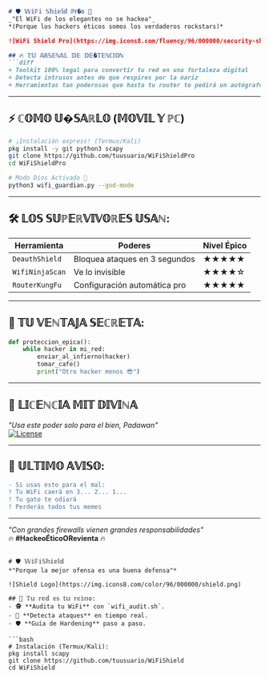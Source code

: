 ```markdown
# 🛡️ 𝕎𝕚𝔽𝕚 𝕊𝕙𝕚𝕖𝕝𝕕 ℙ𝕣�𝕠 🚀
_"El WiFi de los elegantes no se hackea"_  
*(Porque los hackers éticos somos los verdaderos rockstars)*

![WiFi Shield Pro](https://img.icons8.com/fluency/96/000000/security-shield-green.png)

## 🔥 𝕋𝕌 𝔸ℝ𝕊𝔼ℕ𝔸𝕃 𝔻𝔼 𝔻𝔼�𝕋𝔼ℕℂ𝕀𝕆ℕ
```diff
+ Toolkit 100% legal para convertir tu red en una fortaleza digital
+ Detecta intrusos antes de que respires por la nariz
+ Herramientas tan poderosas que hasta tu router te pedirá un autógrafo
```

---

## ⚡ ℂ𝕆𝕄𝕆 𝕌�𝕊𝔸ℝ𝕃𝕆 (𝕄𝕆𝕍𝕀𝕃 𝕐 ℙℂ)
```bash
# ¡Instalación express! (Termux/Kali)
pkg install -y git python3 scapy
git clone https://github.com/tuusuario/WiFiShieldPro
cd WiFiShieldPro

# Modo Dios Activado 🧙
python3 wifi_guardian.py --god-mode
```

---

## 🛠️ 𝕃𝕆𝕊 𝕊𝕌ℙ𝔼ℝ𝕍𝕀𝕍𝕆ℝ𝔼𝕊 𝕌𝕊𝔸ℕ:
| Herramienta       | Poderes                         | Nivel Épico |
|-------------------|---------------------------------|-------------|
| `DeauthShield`    | Bloquea ataques en 3 segundos   | ★★★★★       |
| `WifiNinjaScan`   | Ve lo invisible                 | ★★★★☆       |
| `RouterKungFu`    | Configuración automática pro    | ★★★★★       |

---

## 💎 𝕋𝕌 𝕍𝔼ℕ𝕋𝔸𝕁𝔸 𝕊𝔼ℂℝ𝔼𝕋𝔸:
```python
def proteccion_epica():
    while hacker in mi_red:
        enviar_al_infierno(hacker)
        tomar_cafe()
        print("Otro hacker menos 😎")
```

---

## 📜 𝕃𝕀ℂ𝔼ℕℂ𝕀𝔸 𝕄𝕀𝕋 𝔻𝕀𝕍𝕀ℕ𝔸
_"Usa este poder solo para el bien, Padawan"_  
[![License](https://img.shields.io/badge/License-MIT-yellow.svg)](https://opensource.org/licenses/MIT)

---

## 🚨 𝕌𝕃𝕋𝕀𝕄𝕆 𝔸𝕍𝕀𝕊𝕆:
```diff
- Si usas esto para el mal:
! Tu WiFi caerá en 3... 2... 1...
! Tu gato te odiará
! Perderás todos tus memes
```

---

_"Con grandes firewalls vienen grandes responsabilidades"_  
🔥 **#HackeoÉticoORevienta** 🔥
```

# 🛡️ 𝕎𝕚𝔽𝕚𝕊𝕙𝕚𝕖𝕝𝕕  
*"Porque la mejor ofensa es una buena defensa"*  

![Shield Logo](https://img.icons8.com/color/96/000000/shield.png)  

## 🔐 𝕋𝕦 𝕣𝕖𝕕 𝕖𝕤 𝕥𝕦 𝕣𝕖𝕚𝕟𝕠:  
- 🕵️ **Audita tu WiFi** con `wifi_audit.sh`.  
- 🚨 **Detecta ataques** en tiempo real.  
- 🛡️ **Guía de Hardening** paso a paso.  

```bash
# Instalación (Termux/Kali):  
pkg install scapy  
git clone https://github.com/tuusuario/WiFiShield  
cd WiFiShield
